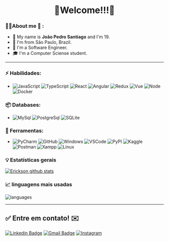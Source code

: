 <h1 align="center"> 
	🚀Welcome!!!🚀
</h1>

### 🧑🏾About me :seedling: : 
- 👋 My name is **João Pedro Santiago** and I'm 19.
- 📌 I'm from São Paulo, Brazil.
- 💼 I'm a Software Engineer.
- 🎓 I'm a Computer Sciense student.

<hr>

### ⚡ Habilidades:
- ![JavaScript](https://aleen42.github.io/badges/src/javascript.svg) ![TypeScript](https://aleen42.github.io/badges/src/typescript.svg) ![React](https://aleen42.github.io/badges/src/react.svg) ![Angular](https://aleen42.github.io/badges/src/angular.svg) ![Redux](https://aleen42.github.io/badges/src/redux.svg) ![Vue](https://aleen42.github.io/badges/src/vue.svg) ![Node](https://aleen42.github.io/badges/src/node.svg) ![Docker](https://aleen42.github.io/badges/src/docker.svg)

### 📦 Databases:
- ![MySql](https://img.shields.io/badge/-MySql-003B57?&logo=MySQL&logoColor=FFFFFF) ![PostgreSql](https://img.shields.io/badge/-PostgreSql-336791?&logo=postgresql&logoColor=FFFFFF) ![SQLite](https://img.shields.io/badge/-SQLite-4479A1?&logo=sqlite&logoColor=FFFFFF)


### 🧰 Ferramentas:
- ![PyCharm](https://img.shields.io/badge/-PyCharm-181717?&logo=PyCharm&logoColor=FFFFFF) ![GitHub](https://img.shields.io/badge/-GitHub-181717?&logo=GitHub&logoColor=FFFFFF) ![Windows](https://img.shields.io/badge/-Windows-0078D6?&logo=Windows&logoColor=FFFFFF) ![VSCode](https://img.shields.io/badge/-VSCode-007ACC?&logo=Visual%20Studio%20Code&logoColor=FFFFFF) ![PyPI](https://img.shields.io/badge/-PyPI-3775A9?&logo=PyPI&logoColor=FFFFFF) ![Kaggle](https://img.shields.io/badge/-Kaggle-20BEFF?&logo=Kaggle&logoColor=FFFFFF) ![Postman](https://img.shields.io/badge/-Postman-FF6C37?&logo=Postman&logoColor=FFFFFF) ![Xampp](https://img.shields.io/badge/-XAMPP-FB7A24?&logo=XAMPP&logoColor=FFFFFF) ![Linux](https://img.shields.io/badge/-Linux-FCC624?&logo=Linux&logoColor=FFFFFF) 


### :bulb:  Estatísticas gerais 
 
[![Erickson github stats](https://github-readme-stats.vercel.app/api?username=Erickson-lopes-dev&theme=cobalt&show_icons=true)](https://github.com/Erickson-lopes-dev/github-readme-stats)

### 📈  linguagens mais usadas 
![languages](https://github-readme-stats.vercel.app/api/top-langs/?username=Erickson-lopes-dev&hide=scss&layout=compact&theme=cobalt&title_color=2ED3EA)

<hr>

## ✅ Entre em contato! ✉️

[![Linkedin Badge](https://img.shields.io/badge/-LinkedIn-blue?style=flat-square&logo=Linkedin&logoColor=white&link=https://linkedin.com/in/brunoluiss)](https://www.linkedin.com/in/ericksonlopesdev/)
 [![Gmail Badge](https://img.shields.io/badge/-ofc.erickson@gmail.com-c14438?style=flat-square&logo=Gmail&logoColor=white&link=mailto:vmeazevedo@gmail.com)](mailto:ofc.erickson@gmail.com)
 [![Instagram](https://img.shields.io/badge/-Instagram-E4405F?&logo=Instagram&logoColor=FFFFFF)](https://www.instagram.com/erickson.lds/)

